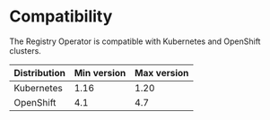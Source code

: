 # Compatibility

The Registry Operator is compatible with Kubernetes and OpenShift clusters.

| Distribution | Min version | Max version |
| --- | --- | --- |
| Kubernetes | 1.16 | 1.20 |
| OpenShift | 4.1 | 4.7 |
